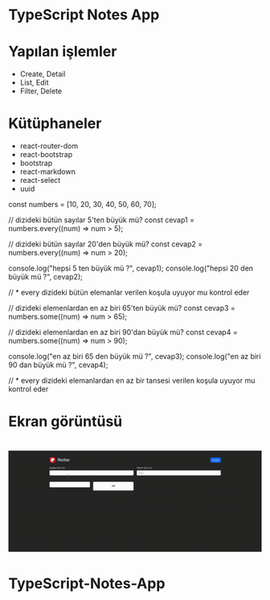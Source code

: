# TypeScript Notes App

# Yapılan işlemler

- Create, Detail
- List, Edit
- Filter, Delete

# Kütüphaneler

- react-router-dom
- react-bootstrap
- bootstrap
- react-markdown
- react-select
- uuid

const numbers = [10, 20, 30, 40, 50, 60, 70];

// dizideki bütün sayılar 5'ten büyük mü?
const cevap1 = numbers.every((num) => num > 5);

// dizideki bütün sayılar 20'den büyük mü?
const cevap2 = numbers.every((num) => num > 20);

console.log("hepsi 5 ten büyük mü ?", cevap1);
console.log("hepsi 20 den büyük mü ?", cevap2);

// \* every dizideki bütün elemanlar verilen koşula uyuyor mu kontrol eder

// dizideki elemenlardan en az biri 65'ten büyük mü?
const cevap3 = numbers.some((num) => num > 65);

// dizideki elemenlardan en az biri 90'dan büyük mü?
const cevap4 = numbers.some((num) => num > 90);

console.log("en az biri 65 den büyük mü ?", cevap3);
console.log("en az biri 90 dan büyük mü ?", cevap4);

// \* every dizideki elemanlardan en az bir tansesi verilen koşula uyuyor mu kontrol eder

# Ekran görüntüsü

# ![](bes.gif)
# TypeScript-Notes-App

